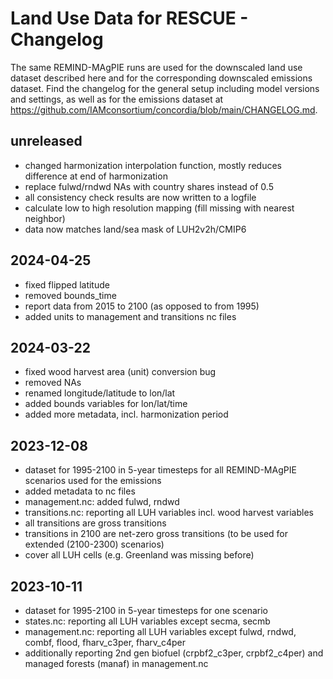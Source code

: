 # Land Use Data for RESCUE - Changelog

The same REMIND-MAgPIE runs are used for the downscaled land use dataset described here and for the corresponding downscaled emissions dataset. Find the changelog for the general setup including model versions and settings, as well as for the emissions dataset at https://github.com/IAMconsortium/concordia/blob/main/CHANGELOG.md.

## unreleased

- changed harmonization interpolation function, mostly reduces difference at end of harmonization
- replace fulwd/rndwd NAs with country shares instead of 0.5
- all consistency check results are now written to a logfile
- calculate low to high resolution mapping (fill missing with nearest neighbor)
- data now matches land/sea mask of LUH2v2h/CMIP6

## 2024-04-25

- fixed flipped latitude
- removed bounds_time
- report data from 2015 to 2100 (as opposed to from 1995)
- added units to management and transitions nc files

## 2024-03-22

- fixed wood harvest area (unit) conversion bug
- removed NAs
- renamed longitude/latitude to lon/lat
- added bounds variables for lon/lat/time
- added more metadata, incl. harmonization period

## 2023-12-08

- dataset for 1995-2100 in 5-year timesteps for all REMIND-MAgPIE scenarios used for the emissions
- added metadata to nc files
- management.nc: added fulwd, rndwd
- transitions.nc: reporting all LUH variables incl. wood harvest variables
- all transitions are gross transitions
- transitions in 2100 are net-zero gross transitions (to be used for extended (2100-2300) scenarios)
- cover all LUH cells (e.g. Greenland was missing before)

## 2023-10-11

- dataset for 1995-2100 in 5-year timesteps for one scenario
- states.nc: reporting all LUH variables except secma, secmb
- management.nc: reporting all LUH variables except fulwd, rndwd, combf, flood, fharv_c3per, fharv_c4per
- additionally reporting 2nd gen biofuel (crpbf2_c3per, crpbf2_c4per) and managed forests (manaf) in management.nc

